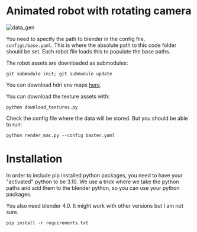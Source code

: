 # Animated robot with rotating camera

![data_gen](https://github.com/TontonTremblay/blender_robot_animation/assets/5629088/4cdb74ff-505b-47f0-8f54-b90a1702d419)



You need to specify the path to blender in the config file, `configs/base.yaml`. This is where the absolute path to this code folder should be set. Each robot file loads this to populate the base paths. 

The robot assets are downloaded as submodules: 
```
git submodule init; git submodule update
```

You can download hdri env maps [here](https://drive.google.com/file/d/1lp36MgTlS4OFaH0vdsTFhyGFJpQDY2YX/view?usp=drive_link).

You can download the texture assets with: 
```
python download_textures.py
```

Check the config file where the data will be stored. But you should be able to run: 
```
python render_mac.py --config baxter.yaml
```

# Installation 
In order to include pip installed python packages, you need to have your "activated" python to be 3.10. We use a trick where we take the python paths and add them to the blender python, so you can use your python packages.  

You also need blender 4.0. It might work with other versions but I am not sure. 

```
pip install -r requirements.txt
```
